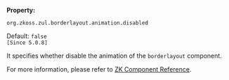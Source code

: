**Property:**

`org.zkoss.zul.borderlayout.animation.disabled`

Default: `false`  
`[Since 5.0.8]`

It specifies whether disable the animation of the `borderlayout`
component.

For more information, please refer to [ZK Component Reference]({{site.baseurl}}/zk_component_ref/borderlayout#Configure_to_Disable_the_Animation_Effects_as_Default).
